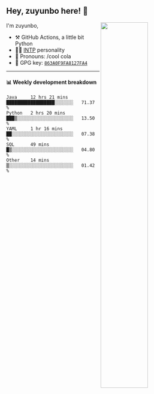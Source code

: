 

## Hey, zuyunbo here! :wave: 
[<img align="right" width="50%" src="https://github-readme-stats.vercel.app/api?username=zuyunbo&theme=dark&show_icons=true">](https://metrics.lecoq.io/ouuan?template=classic)

I'm zuyunbo,

-   :hammer_and_pick: GitHub Actions, a little bit Python
-   :man_scientist: [INTP](https://www.16personalities.com/profiles/3302586f07ca3) personality
-   :man: Pronouns: /cool cola
-   :key: GPG key: [`863A0F9FA8127FA4`](https://github.com/zuyunbo.gpg)

---

#### :bar_chart: Weekly development breakdown
<!--START_SECTION:waka-->
```text
Java     12 hrs 21 mins  ██████████████████░░░░░░░   71.37 % 
Python   2 hrs 20 mins   ███▒░░░░░░░░░░░░░░░░░░░░░   13.50 % 
YAML     1 hr 16 mins    ██░░░░░░░░░░░░░░░░░░░░░░░   07.38 % 
SQL      49 mins         █▒░░░░░░░░░░░░░░░░░░░░░░░   04.80 % 
Other    14 mins         ▒░░░░░░░░░░░░░░░░░░░░░░░░   01.42 % 
```
<!--END_SECTION:waka-->

